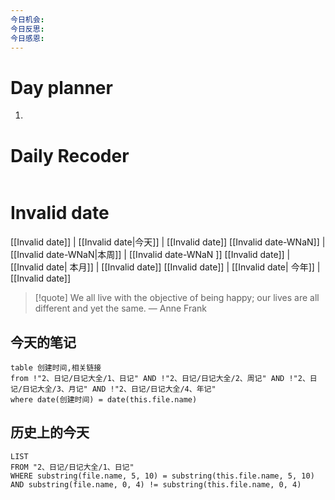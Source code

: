 ```yaml
---
今日机会: 
今日反思: 
今日感恩:
---
```

# Day planner
1. 

# Daily Recoder
``` text

```


# Invalid date

[[Invalid date]]  | [[Invalid date|今天]] |  [[Invalid date]]
[[Invalid date-WNaN]] | [[Invalid date-WNaN|本周]] |  [[Invalid date-WNaN ]]
[[Invalid date]] | [[Invalid date| 本月]] | [[Invalid date]]
[[Invalid date]] | [[Invalid date| 今年]]  | [[Invalid date]]

> [!quote] We all live with the objective of being happy; our lives are all different and yet the same.
> — Anne Frank

## 今天的笔记
```dataview
table 创建时间,相关链接
from !"2、日记/日记大全/1、日记" AND !"2、日记/日记大全/2、周记" AND !"2、日记/日记大全/3、月记" AND !"2、日记/日记大全/4、年记"
where date(创建时间) = date(this.file.name) 
```

## 历史上的今天
```dataview
LIST
FROM "2、日记/日记大全/1、日记" 
WHERE substring(file.name, 5, 10) = substring(this.file.name, 5, 10) AND substring(file.name, 0, 4) != substring(this.file.name, 0, 4)

```